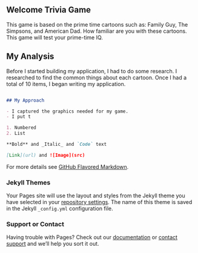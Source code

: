 ## Welcome Trivia Game

This game is based on the prime time cartoons such as: Family Guy, The Simpsons, and American Dad. How familiar are you with these cartoons. This game will test your prime-time IQ. 

## My Analysis

Before I started building my application, I had to do some research. I researched to find the common things about each cartoon. Once I had a total of 10 items, I began writing my application. 
```markdown

## My Approach

- I captured the graphics needed for my game.
- I put t

1. Numbered
2. List

**Bold** and _Italic_ and `Code` text

[Link](url) and ![Image](src)
```

For more details see [GitHub Flavored Markdown](https://guides.github.com/features/mastering-markdown/).

### Jekyll Themes

Your Pages site will use the layout and styles from the Jekyll theme you have selected in your [repository settings](https://github.com/shingaki/TriviaGame/settings). The name of this theme is saved in the Jekyll `_config.yml` configuration file.

### Support or Contact

Having trouble with Pages? Check out our [documentation](https://help.github.com/categories/github-pages-basics/) or [contact support](https://github.com/contact) and we’ll help you sort it out.
